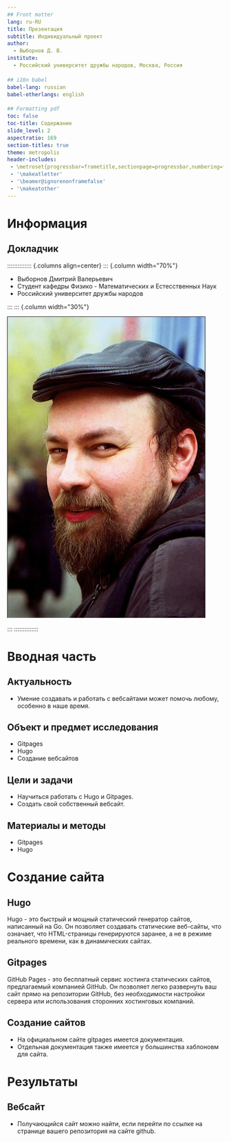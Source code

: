 ```yaml
---
## Front matter
lang: ru-RU
title: Презентация
subtitle: Индивидуальный проект
author:
  - Выборнов Д. В.
institute:
  - Российский университет дружбы народов, Москва, Россия

## i18n babel
babel-lang: russian
babel-otherlangs: english

## Formatting pdf
toc: false
toc-title: Содержание
slide_level: 2
aspectratio: 169
section-titles: true
theme: metropolis
header-includes:
 - \metroset{progressbar=frametitle,sectionpage=progressbar,numbering=fraction}
 - '\makeatletter'
 - '\beamer@ignorenonframefalse'
 - '\makeatother'
---
```


# Информация

## Докладчик

:::::::::::::: {.columns align=center}
::: {.column width="70%"}

  * Выборнов Дмитрий Валерьевич
  * Студент кафедры Физико - Математических и Естесственных Наук
  * Российский университет дружбы народов

:::
::: {.column width="30%"}

![](./image/kulyabov.jpg)

:::
::::::::::::::

# Вводная часть

## Актуальность

- Умение создавать и работать с вебсайтами может помочь любому, особенно в наше время.

## Объект и предмет исследования

- Gitpages
- Hugo
- Создание вебсайтов

## Цели и задачи

- Научиться работать с Hugo и Gitpages.
- Создать свой собственный вебсайт.

## Материалы и методы

- Gitpages
- Hugo

# Создание сайта

## Hugo

Hugo - это быстрый и мощный статический генератор сайтов, написанный на Go. Он позволяет создавать статические веб-сайты, что означает, что HTML-страницы генерируются заранее, а не в режиме реального времени, как в динамических сайтах.

## Gitpages

GitHub Pages - это бесплатный сервис хостинга статических сайтов, предлагаемый компанией GitHub. Он позволяет легко развернуть ваш сайт прямо на репозитории GitHub, без необходимости настройки сервера или использования сторонних хостинговых компаний. 

## Создание сайтов

- На официальном сайте gitpages имеется документация.
- Отдельная документация также имеется у большинства хаблоновм для сайта.

# Результаты

## Вебсайт

- Получающийся сайт можно найти, если перейти по ссылке на странице вашего репозитория на сайте github.
